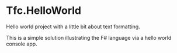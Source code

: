 # Tfc.HelloWorld
Hello world project with a little bit about text formatting.

This is a simple solution illustrating the F# language via a hello world console app.
